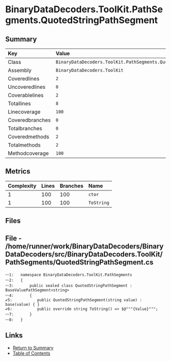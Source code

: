 ﻿# BinaryDataDecoders.ToolKit.PathSegments.QuotedStringPathSegment

## Summary

| Key             | Value                                                             |
| :-------------- | :---------------------------------------------------------------- |
| Class           | `BinaryDataDecoders.ToolKit.PathSegments.QuotedStringPathSegment` |
| Assembly        | `BinaryDataDecoders.ToolKit`                                      |
| Coveredlines    | `2`                                                               |
| Uncoveredlines  | `0`                                                               |
| Coverablelines  | `2`                                                               |
| Totallines      | `8`                                                               |
| Linecoverage    | `100`                                                             |
| Coveredbranches | `0`                                                               |
| Totalbranches   | `0`                                                               |
| Coveredmethods  | `2`                                                               |
| Totalmethods    | `2`                                                               |
| Methodcoverage  | `100`                                                             |

## Metrics

| Complexity | Lines | Branches | Name       |
| :--------- | :---- | :------- | :--------- |
| 1          | 100   | 100      | `ctor`     |
| 1          | 100   | 100      | `ToString` |

## Files

## File - /home/runner/work/BinaryDataDecoders/BinaryDataDecoders/src/BinaryDataDecoders.ToolKit/PathSegments/QuotedStringPathSegment.cs

```CSharp
〰1:   namespace BinaryDataDecoders.ToolKit.PathSegments
〰2:   {
〰3:       public sealed class QuotedStringPathSegment : BaseValuePathSegment<string>
〰4:       {
✔5:           public QuotedStringPathSegment(string value) : base(value) { }
✔6:           public override string ToString() => $@"""{Value}""";
〰7:       }
〰8:   }
```

## Links

* [Return to Summary](Summary.md)
* [Table of Contents](../TOC.md)

